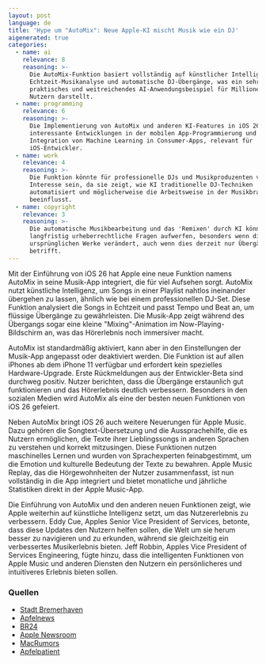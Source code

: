 ```yaml
---
layout: post
language: de
title: 'Hype um "AutoMix": Neue Apple-KI mischt Musik wie ein DJ'
aigenerated: true
categories:
  - name: ai
    relevance: 8
    reasoning: >-
      Die AutoMix-Funktion basiert vollständig auf künstlicher Intelligenz für
      Echtzeit-Musikanalyse und automatische DJ-Übergänge, was ein sehr
      praktisches und weitreichendes AI-Anwendungsbeispiel für Millionen von
      Nutzern darstellt.
  - name: programming
    relevance: 6
    reasoning: >-
      Die Implementierung von AutoMix und anderen KI-Features in iOS 26 zeigt
      interessante Entwicklungen in der mobilen App-Programmierung und
      Integration von Machine Learning in Consumer-Apps, relevant für
      iOS-Entwickler.
  - name: work
    relevance: 4
    reasoning: >-
      Die Funktion könnte für professionelle DJs und Musikproduzenten von
      Interesse sein, da sie zeigt, wie KI traditionelle DJ-Techniken
      automatisiert und möglicherweise die Arbeitsweise in der Musikbranche
      beeinflusst.
  - name: copyright
    relevance: 3
    reasoning: >-
      Die automatische Musikbearbeitung und das 'Remixen' durch KI könnte
      langfristig urheberrechtliche Fragen aufwerfen, besonders wenn die KI die
      ursprünglichen Werke verändert, auch wenn dies derzeit nur Übergänge
      betrifft.
---
```


Mit der Einführung von iOS 26 hat Apple eine neue Funktion namens AutoMix in seine Musik-App integriert, die für viel Aufsehen sorgt. AutoMix nutzt künstliche Intelligenz, um Songs in einer Playlist nahtlos ineinander übergehen zu lassen, ähnlich wie bei einem professionellen DJ-Set. Diese Funktion analysiert die Songs in Echtzeit und passt Tempo und Beat an, um flüssige Übergänge zu gewährleisten. Die Musik-App zeigt während des Übergangs sogar eine kleine "Mixing"-Animation im Now-Playing-Bildschirm an, was das Hörerlebnis noch immersiver macht.

<!--more-->

AutoMix ist standardmäßig aktiviert, kann aber in den Einstellungen der Musik-App angepasst oder deaktiviert werden. Die Funktion ist auf allen iPhones ab dem iPhone 11 verfügbar und erfordert kein spezielles Hardware-Upgrade. Erste Rückmeldungen aus der Entwickler-Beta sind durchweg positiv. Nutzer berichten, dass die Übergänge erstaunlich gut funktionieren und das Hörerlebnis deutlich verbessern. Besonders in den sozialen Medien wird AutoMix als eine der besten neuen Funktionen von iOS 26 gefeiert.

Neben AutoMix bringt iOS 26 auch weitere Neuerungen für Apple Music. Dazu gehören die Songtext-Übersetzung und die Aussprachehilfe, die es Nutzern ermöglichen, die Texte ihrer Lieblingssongs in anderen Sprachen zu verstehen und korrekt mitzusingen. Diese Funktionen nutzen maschinelles Lernen und wurden von Sprachexperten feinabgestimmt, um die Emotion und kulturelle Bedeutung der Texte zu bewahren. Apple Music Replay, das die Hörgewohnheiten der Nutzer zusammenfasst, ist nun vollständig in die App integriert und bietet monatliche und jährliche Statistiken direkt in der Apple Music-App.

Die Einführung von AutoMix und den anderen neuen Funktionen zeigt, wie Apple weiterhin auf künstliche Intelligenz setzt, um das Nutzererlebnis zu verbessern. Eddy Cue, Apples Senior Vice President of Services, betonte, dass diese Updates den Nutzern helfen sollen, die Welt um sie herum besser zu navigieren und zu erkunden, während sie gleichzeitig ein verbessertes Musikerlebnis bieten. Jeff Robbin, Apples Vice President of Services Engineering, fügte hinzu, dass die intelligenten Funktionen von Apple Music und anderen Diensten den Nutzern ein persönlicheres und intuitiveres Erlebnis bieten sollen.

### Quellen
- [Stadt Bremerhaven](https://stadt-bremerhaven.de/ios-26-apple-music-bekommt-dj-feeling-mit-automix/)
- [Apfelnews](https://www.apfelnews.de/2025/06/13/automix-in-ios-26-ergaenzt-apple-music-um-songuebergaenge-wie-bei-einem-dj/)
- [BR24](https://www.br.de/nachrichten/netzwelt/hype-um-automix-neue-apple-ki-mischt-musik-wie-ein-dj,Uow0MbF)
- [Apple Newsroom](https://www.apple.com/newsroom/2025/06/apple-services-deliver-powerful-features-and-intelligent-updates-to-users-this-fall/)
- [MacRumors](https://www.macrumors.com/2025/06/12/ios-26-automix-apple-music/)
- [Apfelpatient](https://www.apfelpatient.de/news/apple-music-bekommt-dj-feeling-mit-automix-feature)
